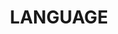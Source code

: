 ---
layout: list
title: LANGUAGE
slug: language
description: >
  Computer Language
sitemap: true
---